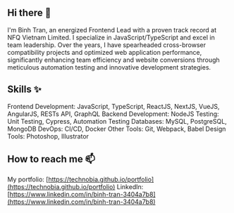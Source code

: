 ## Hi there 👋
I'm Binh Tran, an energized Frontend Lead with a proven track record at NFQ Vietnam Limited. I specialize in JavaScript/TypeScript and excel in team leadership. Over the years, I have spearheaded cross-browser compatibility projects and optimized web application performance, significantly enhancing team efficiency and website conversions through meticulous automation testing and innovative development strategies.

## Skills ✨
Frontend Development: JavaScript, TypeScript, ReactJS, NextJS, VueJS, AngularJS, RESTs API, GraphQL
Backend Development: NodeJS
Testing: Unit Testing, Cypress, Automation Testing
Databases: MySQL, PostgreSQL, MongoDB
DevOps: CI/CD, Docker
Other Tools: Git, Webpack, Babel
Design Tools: Photoshop, Illustrator

## How to reach me 📫
My portfolio: [https://technobia.github.io/portfolio](https://technobia.github.io/portfolio)
LinkedIn: [https://www.linkedin.com/in/binh-tran-3404a7b8](https://www.linkedin.com/in/binh-tran-3404a7b8)

<!--
**technobia/technobia** is a ✨ _special_ ✨ repository because its `README.md` (this file) appears on your GitHub profile.

Here are some ideas to get you started:

- 🔭 I’m currently working on ...
- 🌱 I’m currently learning ...
- 👯 I’m looking to collaborate on ...
- 🤔 I’m looking for help with ...
- 💬 Ask me about ...
- 📫 How to reach me: ...
- 😄 Pronouns: ...
- ⚡ Fun fact: ...
-->
